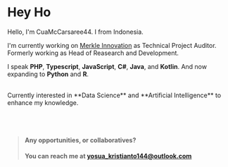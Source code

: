 # Hey Ho

Hello, I'm CuaMcCarsaree44. I from Indonesia.

I'm currently working on [Merkle Innovation](https://www.linkedin.com/company/merkleinnovation/mycompany/) as Technical Project Auditor. Formerly working as Head of Reasearch and Development.

I speak **PHP**, **Typescript**, **JavaScript**, **C#**, **Java**, and **Kotlin**. And now expanding to **Python** and **R**.

<br />
Currently interested in **Data Science** and **Artificial Intelligence** to enhance my knowledge.

<br /> <br />

> #### Any opportunities, or collaboratives? <br />
> #### You can reach me at <a href="mailto:yosua_kristianto144@outlook.com">yosua_kristianto144@outlook.com</a>  

<!---
CuaMcCarsaree44/CuaMcCarsaree44 is a ✨ special ✨ repository because its `README.md` (this file) appears on your GitHub profile.
You can click the Preview link to take a look at your changes.
--->
